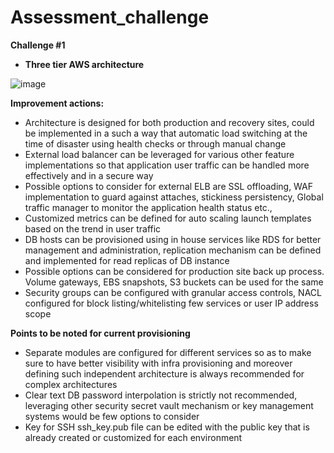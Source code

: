 # Assessment_challenge

**Challenge #1**
* **Three tier AWS architecture**
 

![image](https://user-images.githubusercontent.com/71709261/140261302-2f87e544-7f8e-47d8-a71a-c8e9c7014e64.png)

**Improvement actions:**
* Architecture is designed for both production and recovery sites, could be implemented in a such a way that automatic load switching at the time of disaster using health checks or through manual change
* External load balancer can be leveraged for various other feature implementations so that application user traffic can be handled more effectively and in a secure way
* Possible options to consider for external ELB are SSL offloading, WAF implementation to guard against attaches, stickiness persistency, Global traffic manager to monitor the application health status etc.,
* Customized metrics can be defined for auto scaling launch templates based on the trend in user traffic
* DB hosts can be provisioned using in house services like RDS for better management and administration, replication mechanism can be defined and implemented for read replicas of DB instance
* Possible options can be considered for production site back up process. Volume gateways, EBS snapshots, S3 buckets can be used for the same
* Security groups can be configured with granular access controls, NACL configured for block listing/whitelisting few services or user IP address scope
 
**Points to be noted for current provisioning**
* Separate modules are configured for different services so as to make sure to have better visibility with infra provisioning and moreover defining such independent architecture is always recommended for complex architectures
* Clear text DB password interpolation is strictly not recommended, leveraging other security secret vault mechanism or key management systems would be few options to consider
* Key for SSH ssh_key.pub file can be edited with the public key that is already created or customized for each environment
 

